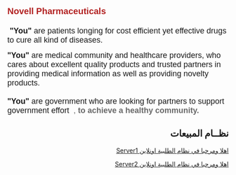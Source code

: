 <html>
<body>

<!--  div class="title1"><h1>Welcome to Vodachem Pharmaceutical</h1></div -->

<div class="text_left_1">
       
<span style="font-size:18px"><span style="font-family:tahoma,geneva,sans-serif"><span style="color:#B22222"><strong><span style="font-family:arial,helvetica,sans-serif"><span style="font-size:20px">Novell Pharmaceuticals</span></span></strong>
<br> <br> 
</span><span style="font-size:20px"><span style="font-family:arial,helvetica,sans-serif">&nbsp;</span></span><strong>"You" </strong>are patients longing for cost efficient yet effective drugs to cure all kind of diseases. </span></span> 

<p><span style="font-size:18px"><span style="font-family:tahoma,geneva,sans-serif"><strong>"You" </strong>are medical community and healthcare providers, who cares about excellent quality products and trusted partners in providing medical information as well as providing novelty products.<br><br><strong>"You" </strong>are government who are looking for partners to support government effort    <span style="color:#696969">&nbsp;<strong></strong>,&nbsp;<strong>to achieve a healthy community. </strong>&nbsp; </span></span></span></p>

</div> 



<div>
<h2  style="text-align:right;" >  نظــام المبيعات </h2>

<p style="text-align:right;" ><a href="https://192.168.1.5/bot/login.php">  Server1 اهلا ومرحبا في نظام الطلبية اونلاين </a></p>
<p style="text-align:right;" ><a href="https://192.168.1.7/bot/login.php">  Server2 اهلا ومرحبا في نظام الطلبية اونلاين </a></p>
 
<!--p style="text-align:right;" ><a href="https://41.41.222.4//myprojects/input_items.php">  ملف اسعار الادوية  </a></p -->
<!--p style="text-align:right;" ><a href="https://41.41.222.4//myprojects/input_order2.php"> قبال طلبيات السادة الصيادلة</a></p-->
</div>
 
 
</body>
</html>

        


